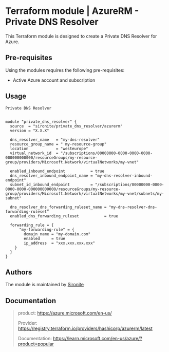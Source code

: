 # Terraform module | AzureRM - Private DNS Resolver

This Terraform module is designed to create a Private DNS Resolver for Azure.

## Pre-requisites

Using the modules requires the following pre-requisites:
 * Active Azure account and subscription 

## Usage

`Private DNS Resolver`

```hcl

module "private_dns_resolver" {
  source  = "sironite/private_dns_resolver/azurerm"
  version = "X.X.X"

  dns_resolver_name   = "my-dns-resolver"
  resource_group_name = " my-resource-group"
  location            = "westeurope"
  virtual_network_id  = "/subscriptions/00000000-0000-0000-0000-000000000000/resourceGroups/my-resource-group/providers/Microsoft.Network/virtualNetworks/my-vnet"

  enabled_inbound_endpoint           = true
  dns_resolver_inbound_endpoint_name = "my-dns-resolver-inbound-endpoint"
  subnet_id_inbound_endpoint         = "/subscriptions/00000000-0000-0000-0000-000000000000/resourceGroups/my-resource-group/providers/Microsoft.Network/virtualNetworks/my-vnet/subnets/my-subnet"

  dns_resolver_dns_forwarding_ruleset_name = "my-dns-resolver-dns-forwarding-ruleset"
  enabled_dns_forwarding_ruleset           = true

  forwarding_rule = {
      "my-forwarding-rule" = {
        domain_name = "my-domain.com"
        enabled     = true
        ip_address  = "xxx.xxx.xxx.xxx"
    }
  }
}

```

## Authors

The module is maintained by [Sironite](https://github.com/sironite)

## Documentation

> product: https://azure.microsoft.com/en-us/
> 
> Provider: https://registry.terraform.io/providers/hashicorp/azurerm/latest
> 
> Documentation: https://learn.microsoft.com/en-us/azure/?product=popular
